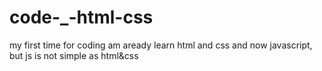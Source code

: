 # code-_-html-css
my first time for coding 
am aready learn html and css and now javascript, but js is not simple as html&css
